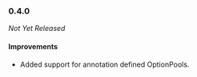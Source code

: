 ### 0.4.0

_Not Yet Released_

#### Improvements

- Added support for annotation defined OptionPools.
